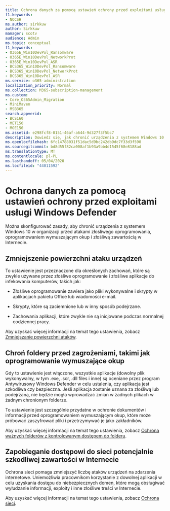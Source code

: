 ```yaml
---
title: Ochrona danych za pomocą ustawień ochrony przed exploitami usługi Windows Defender
f1.keywords:
- NOCSH
ms.author: sirkkuw
author: Sirkkuw
manager: scotv
audience: Admin
ms.topic: conceptual
f1_keywords:
- O365E_Win10DevPol_Ransomware
- O365E_Win10DevPol_NetworkProt
- O365E_Win10DevPol_ASR
- BCS365_Win10DevPol_Ransomware
- BCS365_Win10DevPol_NetworkProt
- BCS365_Win10DevPol_ASR
ms.service: o365-administration
localization_priority: Normal
ms.collection: M365-subscription-management
ms.custom:
- Core_O365Admin_Migration
- MiniMaven
- MSB365
search.appverid:
- BCS160
- MET150
- MOE150
ms.assetid: e298fcf8-0151-46af-a644-9d327f3f5bc7
description: Dowiedz się, jak chronić urządzenia z systemem Windows 10 w organizacji przed atakami złośliwego oprogramowania, oprogramowaniem wymuszającym okup i złośliwą zawartością w Internecie.
ms.openlocfilehash: 6fc14788031f51dac5d9bc242db9dc7f33d3f590
ms.sourcegitcommit: bd8d55f82ca008af1b93a9bb4d1545f68e8188ad
ms.translationtype: MT
ms.contentlocale: pl-PL
ms.lasthandoff: 05/04/2020
ms.locfileid: "44011592"
---
```

# <a name="protect-your-data-with-windows-defender-exploit-guard-settings"></a>Ochrona danych za pomocą ustawień ochrony przed exploitami usługi Windows Defender

Można skonfigurować zasady, aby chronić urządzenia z systemem Windows 10 w organizacji przed atakami złośliwego oprogramowania, oprogramowaniem wymuszającym okup i złośliwą zawartością w Internecie.
  
## <a name="reduce-the-attack-surface-of-devices"></a>Zmniejszenie powierzchni ataku urządzeń

To ustawienie jest przeznaczone dla określonych zachowań, które są zwykle używane przez złośliwe oprogramowanie i złośliwe aplikacje do infekowania komputerów, takich jak:
  
- Złośliwe oprogramowanie zawiera jako pliki wykonywalne i skrypty w aplikacjach pakietu Office lub wiadomości e-mail.
    
- Skrypty, które są zaciemnione lub w inny sposób podejrzane.
    
- Zachowania aplikacji, które zwykle nie są inicjowane podczas normalnej codziennej pracy.
    
Aby uzyskać więcej informacji na temat tego ustawienia, zobacz [Zmniejszanie powierzchni ataków](https://docs.microsoft.com/windows/security/threat-protection/microsoft-defender-atp/exploit-protection).
  
## <a name="protect-folders-from-threats-such-as-ransomware"></a>Chroń foldery przed zagrożeniami, takimi jak oprogramowanie wymuszające okup

Gdy to ustawienie jest włączone, wszystkie aplikacje (dowolny plik wykonywalny, w tym .exe, .scr, .dll files i inne) są oceniane przez program Antywirusowy Windows Defender w celu ustalenia, czy aplikacja jest szkodliwa czy bezpieczna. Jeśli aplikacja zostanie uznana za złośliwą lub podejrzaną, nie będzie mogła wprowadzać zmian w żadnych plikach w żadnym chronionym folderze.
  
To ustawienie jest szczególnie przydatne w ochronie dokumentów i informacji przed oprogramowaniem wymuszającym okup, które może próbować zaszyfrować pliki i przetrzymywać je jako zakładników.
  
Aby uzyskać więcej informacji na temat tego ustawienia, zobacz [Ochrona ważnych folderów z kontrolowanym dostępem do folderu](https://docs.microsoft.com/mem/configmgr/protect/deploy-use/create-deploy-exploit-guard-policy#bkmk_CFA).
  
## <a name="prevent-network-access-to-potentially-malicious-content-on-the-internet"></a>Zapobieganie dostępowi do sieci potencjalnie szkodliwej zawartości w Internecie

Ochrona sieci pomaga zmniejszyć liczbę ataków urządzeń na zdarzenia internetowe. Uniemożliwia pracownikom korzystanie z dowolnej aplikacji w celu uzyskania dostępu do niebezpiecznych domen, które mogą obsługiwać wyłudzanie informacji, exploity i inne złośliwe treści w Internecie.
  
Aby uzyskać więcej informacji na temat tego ustawienia, zobacz [Ochrona sieci](https://docs.microsoft.com/mem/configmgr/protect/deploy-use/create-deploy-exploit-guard-policy#bkmk_Nwp).
  


